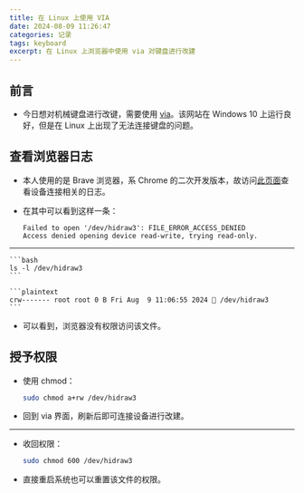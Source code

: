 ```yaml
---
title: 在 Linux 上使用 VIA
date: 2024-08-09 11:26:47
categories: 记录
tags: keyboard
excerpt: 在 Linux 上浏览器中使用 via 对键盘进行改建
---
```


## 前言

-   今日想对机械键盘进行改键，需要使用 [via](usevia.app)。该网站在 Windows 10 上运行良好，但是在 Linux 上出现了无法连接键盘的问题。

## 查看浏览器日志

-   本人使用的是 Brave 浏览器，系 Chrome 的二次开发版本，故访问[此页面](brave://device-log/)查看设备连接相关的日志。
-   在其中可以看到这样一条：

    ```plaintext
    Failed to open '/dev/hidraw3': FILE_ERROR_ACCESS_DENIED
    Access denied opening device read-write, trying read-only.
    ```

---

    ```bash
    ls -l /dev/hidraw3
    ```

    ```plaintext
    crw------- root root 0 B Fri Aug  9 11:06:55 2024  /dev/hidraw3
    ```

-   可以看到，浏览器没有权限访问该文件。

## 授予权限

-   使用 chmod：

    ```bash
    sudo chmod a+rw /dev/hidraw3
    ```

-   回到 via 界面，刷新后即可连接设备进行改建。

---

-   收回权限：

    ```bash
    sudo chmod 600 /dev/hidraw3
    ```

-   直接重启系统也可以重置该文件的权限。
